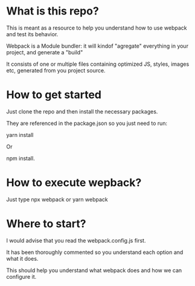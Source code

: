 # What is this repo?

This is meant as a resource to help you understand how to use webpack and test its behavior. 

Webpack is a Module bundler: it will kindof "agregate" everything in your project, and generate a "build"

It consists of one or multiple files containing optimized JS, styles, images etc, generated from you project source.

# How to get started

Just clone the repo and then install the necessary packages.

They are referenced in the package.json so you just need to run:

yarn install

Or 

npm install.

# How to execute wepback?

Just type npx webpack or yarn webpack

# Where to start?

I would advise that you read the webpack.config.js first.

It has been thoroughly commented so you understand each option and what it does. 

This should help you understand what webpack does and how we can configure it.